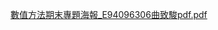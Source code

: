 [數值方法期末專題海報_E94096306曲致駿pdf.pdf](https://github.com/JacobNCKU/NCKUES_113_Numerical_Methods/files/11686775/_E94096306.pdf.pdf)
